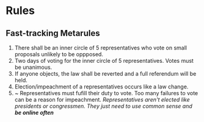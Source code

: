 # Rules
## Fast-tracking Metarules

1. There shall be an inner circle of 5 representatives who vote on small proposals unlikely to be oppposed.
2. Two days of voting for the inner circle of 5 representatives. Votes must be unanimous.
3. If anyone objects, the law shall be reverted and a full referendum will be held.
4. Election/impeachment of a representatives occurs like a law change.
5. ~ Representatives must fufill their duty to vote. Too many failures to vote can be a reason for impeachment. *Representatives aren't elected like presidents or congressmen. They just need to use common sense and **be online often***
